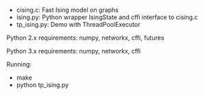 * cising.c: Fast Ising model on graphs
* ising.py: Python wrapper IsingState and cffi interface to cising.c
* tp_ising.py: Demo with ThreadPoolExecutor

Python 2.x requirements: numpy, networkx, cffi, futures

Python 3.x requirements: numpy, networkx, cffi

Running:
* make
* python tp_ising.py
